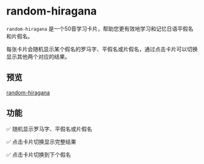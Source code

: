 # random-hiragana

`random-hiragana` 是一个50音学习卡片，帮助您更有效地学习和记忆日语平假名和片假名。

每张卡片会随机显示某个假名的罗马字、平假名或片假名，通过点击卡片可以切换显示其他两个对应的结果。
## 预览
[random-hiragana](https://rthong.github.io/random-hiragana/)
## 功能

✅ 随机显示罗马字、平假名或片假名

✅ 点击卡片切换显示完整结果

✅ 点击卡片切换到下个假名
